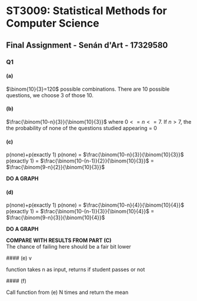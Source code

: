 # ST3009: Statistical Methods for Computer Science

## Final Assignment - Senán d'Art - 17329580

### Q1  

#### (a)

$\binom{10}{3}=120$ possible combinations. There are 10 possible questions, we choose 3 of those 10.

#### (b)

$\frac{\binom{10-n}{3}}{\binom{10}{3}}$ where $0<=n<=7$. If $n>7$, the the probability of none of the questions studied appearing = 0  

#### (c)  

p(none)+p(exactly 1)
p(none) = $\frac{\binom{10-n}{3}}{\binom{10}{3}}$
p(exactly 1) = $\frac{\binom{10-(n-1)}{2}}{\binom{10}{3}}$ = $\frac{\binom{9-n}{2}}{\binom{10}{3}}$

**DO A GRAPH**

#### (d)  

p(none)+p(exactly 1)
p(none) = $\frac{\binom{10-n}{4}}{\binom{10}{4}}$  
p(exactly 1) = $\frac{\binom{10-(n-1)}{3}}{\binom{10}{4}}$ = $\frac{\binom{9-n}{3}}{\binom{10}{4}}$

**DO A GRAPH**

**COMPARE WITH RESULTS FROM PART (C)**  
The chance of failing here should be a fair bit lower


#### (e)  v

function takes n as input, returns if student passes or not


#### (f)

Call function from (e) N times and return the mean
